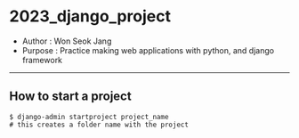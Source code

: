 # 2023_django_project

- Author : Won Seok Jang
- Purpose : Practice making web applications with python, and django framework

---


## How to start a project
```
$ django-admin startproject project_name
# this creates a folder name with the project

```